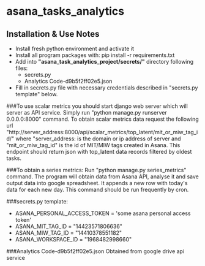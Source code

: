 # asana_tasks_analytics

## Installation & Use Notes
* Install fresh python environment and activate it
* Install all program packages with: pip install -r requirements.txt
* Add into **"asana_task_analytics_project/secrets/"** directory following files:
    * secrets.py
    * Analytics Code-d9b5f2ff02e5.json
* Fill in secrets.py file with necessary credentials described in "secrets.py template" below.

###To use scalar metrics you should start django web server which will server as API service.
Simply run "python manage.py runserver 0.0.0.0:8000" command.
To obtain scalar metrics data request the following url "http://server_address:8000/api/scalar_metrics/top_latent/mit_or_miw_tag_id/"
where "server_address: is the domain or ip address of server and "mit_or_miw_tag_id" is the id of MIT/MIW tags created in Asana.
This endpoint should return json with top_latent data records filtered by oldest tasks.

###To obtain a series metrics:
Run "python manage.py series_metrics" command.
The program will obtain data from Asana API, analyse it and save output data into google spreadsheet. It appends a new row with today's data for each new day.
This command should be run frequently by cron.


###secrets.py template:
* ASANA_PERSONAL_ACCESS_TOKEN = 'some asana personal access token'
* ASANA_MIT_TAG_ID = "14423571806636"
* ASANA_MIW_TAG_ID = "14410378551182"
* ASANA_WORKSPACE_ID = "1968482998660"

###Analytics Code-d9b5f2ff02e5.json
Obtained from google drive api service